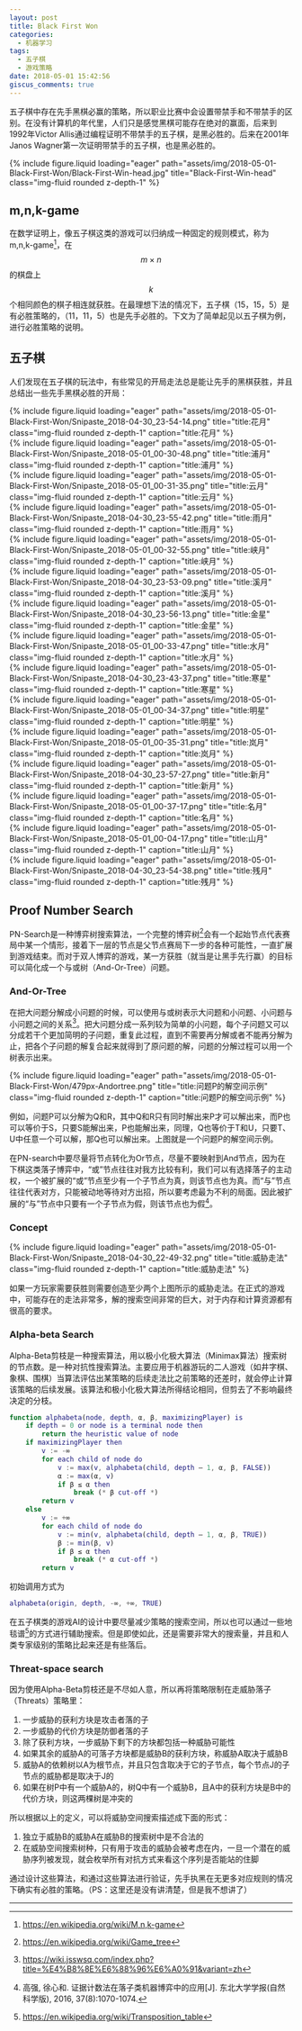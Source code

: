 ```yaml
---
layout: post
title: Black First Won
categories:
  - 机器学习
tags:
  - 五子棋
  - 游戏策略
date: 2018-05-01 15:42:56
giscus_comments: true
---
```


五子棋中存在先手黑棋必赢的策略，所以职业比赛中会设置带禁手和不带禁手的区别。在没有计算机的年代里，人们只是感觉黑棋可能存在绝对的赢面，后来到1992年Victor Allis通过编程证明不带禁手的五子棋，是黑必胜的。后来在2001年Janos Wagner第一次证明带禁手的五子棋，也是黑必胜的。

<div class="row">
    <div class="col-sm mt-3 mt-md-0">
        {% include figure.liquid loading="eager" path="assets/img/2018-05-01-Black-First-Won/Black-First-Win-head.jpg" title="Black-First-Win-head" class="img-fluid rounded z-depth-1" %}
    </div>
</div>

<!-- more -->

## m,n,k-game

在数学证明上，像五子棋这类的游戏可以归纳成一种固定的规则模式，称为m,n,k-game[^1]，在$$m\times n$$的棋盘上$$k$$个相同颜色的棋子相连就获胜。在最理想下法的情况下，五子棋（15，15，5）是有必胜策略的，（11，11，5）也是先手必胜的。下文为了简单起见以五子棋为例，进行必胜策略的说明。

## 五子棋

人们发现在五子棋的玩法中，有些常见的开局走法总是能让先手的黑棋获胜，并且总结出一些先手黑棋必胜的开局：

<!-- 增加必胜开局的描述 -->

<div class="row">
    <div class="col-sm mt-3 mt-md-0">
        {% include figure.liquid loading="eager" path="assets/img/2018-05-01-Black-First-Won/Snipaste_2018-04-30_23-54-14.png" title="title:花月" class="img-fluid rounded z-depth-1" caption="title:花月" %}
    </div>
</div><div class="row">
    <div class="col-sm mt-3 mt-md-0">
        {% include figure.liquid loading="eager" path="assets/img/2018-05-01-Black-First-Won/Snipaste_2018-05-01_00-30-48.png" title="title:浦月" class="img-fluid rounded z-depth-1" caption="title:浦月" %}
    </div>
</div><div class="row">
    <div class="col-sm mt-3 mt-md-0">
        {% include figure.liquid loading="eager" path="assets/img/2018-05-01-Black-First-Won/Snipaste_2018-05-01_00-31-35.png" title="title:云月" class="img-fluid rounded z-depth-1" caption="title:云月" %}
    </div>
</div>

<div class="row">
    <div class="col-sm mt-3 mt-md-0">
        {% include figure.liquid loading="eager" path="assets/img/2018-05-01-Black-First-Won/Snipaste_2018-04-30_23-55-42.png" title="title:雨月" class="img-fluid rounded z-depth-1" caption="title:雨月" %}
    </div>
</div><div class="row">
    <div class="col-sm mt-3 mt-md-0">
        {% include figure.liquid loading="eager" path="assets/img/2018-05-01-Black-First-Won/Snipaste_2018-05-01_00-32-55.png" title="title:峡月" class="img-fluid rounded z-depth-1" caption="title:峡月" %}
    </div>
</div><div class="row">
    <div class="col-sm mt-3 mt-md-0">
        {% include figure.liquid loading="eager" path="assets/img/2018-05-01-Black-First-Won/Snipaste_2018-04-30_23-53-09.png" title="title:溪月" class="img-fluid rounded z-depth-1" caption="title:溪月" %}
    </div>
</div>

<div class="row">
    <div class="col-sm mt-3 mt-md-0">
        {% include figure.liquid loading="eager" path="assets/img/2018-05-01-Black-First-Won/Snipaste_2018-04-30_23-56-13.png" title="title:金星" class="img-fluid rounded z-depth-1" caption="title:金星" %}
    </div>
</div><div class="row">
    <div class="col-sm mt-3 mt-md-0">
        {% include figure.liquid loading="eager" path="assets/img/2018-05-01-Black-First-Won/Snipaste_2018-05-01_00-33-47.png" title="title:水月" class="img-fluid rounded z-depth-1" caption="title:水月" %}
    </div>
</div><div class="row">
    <div class="col-sm mt-3 mt-md-0">
        {% include figure.liquid loading="eager" path="assets/img/2018-05-01-Black-First-Won/Snipaste_2018-04-30_23-43-37.png" title="title:寒星" class="img-fluid rounded z-depth-1" caption="title:寒星" %}
    </div>
</div>

<div class="row">
    <div class="col-sm mt-3 mt-md-0">
        {% include figure.liquid loading="eager" path="assets/img/2018-05-01-Black-First-Won/Snipaste_2018-05-01_00-34-37.png" title="title:明星" class="img-fluid rounded z-depth-1" caption="title:明星" %}
    </div>
</div><div class="row">
    <div class="col-sm mt-3 mt-md-0">
        {% include figure.liquid loading="eager" path="assets/img/2018-05-01-Black-First-Won/Snipaste_2018-05-01_00-35-31.png" title="title:岚月" class="img-fluid rounded z-depth-1" caption="title:岚月" %}
    </div>
</div><div class="row">
    <div class="col-sm mt-3 mt-md-0">
        {% include figure.liquid loading="eager" path="assets/img/2018-05-01-Black-First-Won/Snipaste_2018-04-30_23-57-27.png" title="title:新月" class="img-fluid rounded z-depth-1" caption="title:新月" %}
    </div>
</div>

<div class="row">
    <div class="col-sm mt-3 mt-md-0">
        {% include figure.liquid loading="eager" path="assets/img/2018-05-01-Black-First-Won/Snipaste_2018-05-01_00-37-17.png" title="title:名月" class="img-fluid rounded z-depth-1" caption="title:名月" %}
    </div>
</div><div class="row">
    <div class="col-sm mt-3 mt-md-0">
        {% include figure.liquid loading="eager" path="assets/img/2018-05-01-Black-First-Won/Snipaste_2018-05-01_00-04-17.png" title="title:山月" class="img-fluid rounded z-depth-1" caption="title:山月" %}
    </div>
</div><div class="row">
    <div class="col-sm mt-3 mt-md-0">
        {% include figure.liquid loading="eager" path="assets/img/2018-05-01-Black-First-Won/Snipaste_2018-04-30_23-54-38.png" title="title:残月" class="img-fluid rounded z-depth-1" caption="title:残月" %}
    </div>
</div>

## Proof Number Search

PN-Search是一种博弈树搜索算法，一个完整的博弈树[^2]会有一个起始节点代表赛局中某一个情形，接着下一层的节点是父节点赛局下一步的各种可能性，一直扩展到游戏结束。而对于双人博弈的游戏，某一方获胜（就当是让黑手先行赢）的目标可以简化成一个与或树（And-Or-Tree）问题。

### And-Or-Tree

在把大问题分解成小问题的时候，可以使用与或树表示大问题和小问题、小问题与小问题之间的关系[^3]。把大问题分成一系列较为简单的小问题，每个子问题又可以分成若干个更加简明的子问题，重复此过程，直到不需要再分解或者不能再分解为止，把各个子问题的解复合起来就得到了原问题的解，问题的分解过程可以用一个树表示出来。

<div class="row">
    <div class="col-sm mt-3 mt-md-0">
        {% include figure.liquid loading="eager" path="assets/img/2018-05-01-Black-First-Won/479px-Andortree.png" title="title:问题P的解空间示例" class="img-fluid rounded z-depth-1" caption="title:问题P的解空间示例" %}
    </div>
</div>

例如，问题P可以分解为Q和R，其中Q和R只有同时解出来P才可以解出来，而P也可以等价于S，只要S能解出来，P也能解出来，同理，Q也等价于T和U，只要T、U中任意一个可以解，那Q也可以解出来。上图就是一个问题P的解空间示例。

在PN-search中要尽量将节点转化为Or节点，尽量不要映射到And节点，因为在下棋这类落子博弈中，“或”节点往往对我方比较有利，我们可以有选择落子的主动权，一个被扩展的“或”节点至少有一个子节点为真，则该节点也为真。而“与”节点往往代表对方，只能被动地等待对方出招，所以要考虑最为不利的局面。因此被扩展的“与”节点中只要有一个子节点为假，则该节点也为假[^4]。

### Concept

<div class="row">
    <div class="col-sm mt-3 mt-md-0">
        {% include figure.liquid loading="eager" path="assets/img/2018-05-01-Black-First-Won/Snipaste_2018-04-30_22-49-32.png" title="title:威胁走法" class="img-fluid rounded z-depth-1" caption="title:威胁走法" %}
    </div>
</div>

如果一方玩家需要获胜则需要创造至少两个上图所示的威胁走法。在正式的游戏中，可能存在的走法非常多，解的搜索空间非常的巨大，对于内存和计算资源都有很高的要求。

### Alpha-beta Search

Alpha-Beta剪枝是一种搜索算法，用以极小化极大算法（Minimax算法）搜索树的节点数。是一种对抗性搜索算法。主要应用于机器游玩的二人游戏（如井字棋、象棋、围棋）当算法评估出某策略的后续走法比之前策略的还差时，就会停止计算该策略的后续发展。该算法和极小化极大算法所得结论相同，但剪去了不影响最终决定的分枝。

```matlab
function alphabeta(node, depth, α, β, maximizingPlayer) is
    if depth = 0 or node is a terminal node then
        return the heuristic value of node
    if maximizingPlayer then
        v := -∞
        for each child of node do
            v := max(v, alphabeta(child, depth – 1, α, β, FALSE))
            α := max(α, v)
            if β ≤ α then
                break (* β cut-off *)
        return v
    else
        v := +∞
        for each child of node do
            v := min(v, alphabeta(child, depth – 1, α, β, TRUE))
            β := min(β, v)
            if β ≤ α then
                break (* α cut-off *)
        return v
```

初始调用方式为

```matlab
alphabeta(origin, depth, -∞, +∞, TRUE)
```

在五子棋类的游戏AI的设计中要尽量减少策略的搜索空间，所以也可以通过一些地毯谱[^5]的方式进行辅助搜索。但是即使如此，还是需要非常大的搜索量，并且和人类专家级别的策略比起来还是有些落后。

### Threat-space search

因为使用Alpha-Beta剪枝还是不尽如人意，所以再将策略限制在走威胁落子（Threats）策略里：

1. 一步威胁的获利方块是攻击者落的子
1. 一步威胁的代价方块是防御者落的子
1. 除了获利方块，一步威胁下剩下的方块都包括一种威胁可能性
1. 如果其余的威胁A的可落子方块都是威胁B的获利方块，称威胁A取决于威胁B
1. 威胁A的依赖树以A为根节点，并且只包含取决于它的子节点，每个节点J的子节点的威胁都是取决于J的
1. 如果在树P中有一个威胁A的，树Q中有一个威胁B，且A中的获利方块是B中的代价方块，则这两棵树是冲突的

所以根据以上的定义，可以将威胁空间搜索描述成下面的形式：

1. 独立于威胁B的威胁A在威胁B的搜索树中是不合法的
1. 在威胁空间搜索树种，只有用于攻击的威胁会被考虑在内，一旦一个潜在的威胁序列被发现，就会枚举所有对抗方式来看这个序列是否能站的住脚

通过设计这些算法，和通过这些算法进行验证，先手执黑在无更多对应规则的情况下确实有必胜的策略。（PS：这里还是没有讲清楚，但是我不想讲了）

---

[^1]: <https://en.wikipedia.org/wiki/M,n,k-game>
[^2]: <https://en.wikipedia.org/wiki/Game_tree>
[^3]: <https://wiki.jsswsq.com/index.php?title=%E4%B8%8E%E6%88%96%E6%A0%91&variant=zh>
[^4]: 高强, 徐心和. 证据计数法在落子类机器博弈中的应用[J]. 东北大学学报(自然科学版), 2016, 37(8):1070-1074.
[^5]: <https://en.wikipedia.org/wiki/Transposition_table>
